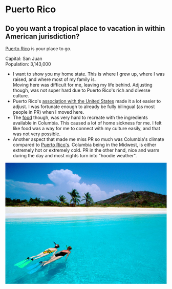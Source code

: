 # Puerto Rico

## Do you want a tropical place to vacation in within American jurisdiction?   
[Puerto Rico](https://www.discoverpuertorico.com/) is your place to go. 

Capital: San Juan  
Population: 3,143,000

- I want to show you my home state. This is where I grew up, where I was raised, and where most of my family is.   
Moving here was difficult for me, leaving my life behind. Adjusting though, was not super hard due to Puerto Rico's rich and diverse culture.   
- Puerto Rico's [association with the United States](americanrelation.md) made it a lot easier to adjust. I was fortunate enough to already be fully bilingual (as most people in PR)
when I moved here.   
- The [food](https://www.ezcater.com/lunchrush/office/primer-puerto-rican-dishes-cuisine-try-ever-right-now/) though, was very hard to recreate with the ingredients available in Columbia. This caused a lot of home sickness for me. I felt like 
food was a way for me to connect with my culture easily, and that was not very possible.  
- Another aspect that made me miss PR so much was Columbia's climate compared to [Puerto Rico's](climate.md). Columbia being in the Midwest, is either extremely hot or extremely cold. PR in the other hand, nice and warm during the day and most nights turn into "hoodie weather". 

![PR Beach](pr.jpeg)
